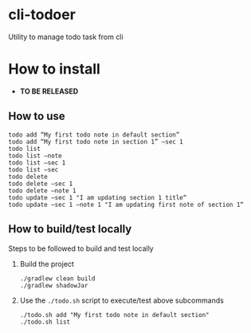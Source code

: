 # cli-todoer
Utility to manage todo task from cli

# How to install

- **TO BE RELEASED**

## How to use

```
todo add “My first todo note in default section”
todo add “My first todo note in section 1” —sec 1 
todo list
todo list —note
todo list —sec 1
todo list —sec
todo delete
todo delete —sec 1
todo delete —note 1
todo update —sec 1 "I am updating section 1 title“
todo update —sec 1 —note 1 "I am updating first note of section 1“
```
## How to build/test locally
Steps to be followed to build and test locally

1. Build the project
   ```
   ./gradlew clean build 
   ./gradlew shadowJar
   ```
2. Use the `./todo.sh` script to execute/test above subcommands
   ```
   ./todo.sh add "My first todo note in default section"
   ./todo.sh list
   ```